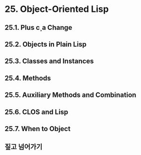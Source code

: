 # 25. Object-Oriented Lisp

## 25.1. Plus c¸a Change
## 25.2. Objects in Plain Lisp
## 25.3. Classes and Instances
## 25.4. Methods
## 25.5. Auxiliary Methods and Combination
## 25.6. CLOS and Lisp
## 25.7. When to Object
## 짚고 넘어가기